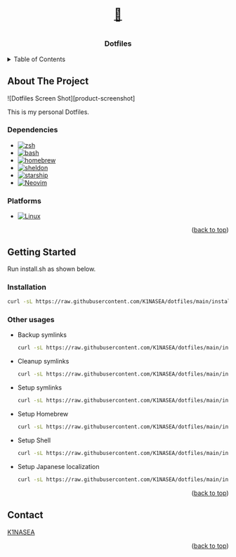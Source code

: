 <a id="readme-top"></a>

<!-- PROJECT LOGO -->
<br />
<div align="center">
  <a href="https://github.com/K1NASEA/dotfiles"><h1>🧙<h1></a>

  <h3 align="center">Dotfiles</h3>
</div>

<!-- TABLE OF CONTENTS -->
<details>
  <summary>Table of Contents</summary>
  <ol>
    <li>
      <a href="#about-the-project">About The Project</a>
      <ul>
        <li><a href="#dependencies">Dependencies</a></li>
        <li><a href="#platforms">Platforms</a></li>
      </ul>
    </li>
    <li>
      <a href="#getting-started">Getting Started</a>
      <ul>
        <li><a href="#installation">Installation</a></li>
      </ul>
    </li>
    <li><a href="#contact">Contact</a></li>
  </ol>
</details>

<!-- ABOUT THE PROJECT -->

## About The Project

![Dotfiles Screen Shot][product-screenshot]

This is my personal Dotfiles.

### Dependencies

- [![zsh][zsh-logo]][zsh-url]
- [![bash][bash-logo]][bash-url]
- [![homebrew][homebrew-logo]][homebrew-url]
- [![sheldon][sheldon-logo]][sheldon-url]
- [![starship][starship-logo]][starship-url]
- [![Neovim][neovim-logo]][neovim-url]

### Platforms

- [![Linux][linux-logo]][linux-url]

<p align="right">(<a href="#readme-top">back to top</a>)</p>

<!-- GETTING STARTED -->

## Getting Started

Run install.sh as shown below.

### Installation

```sh
curl -sL https://raw.githubusercontent.com/K1NASEA/dotfiles/main/install.sh | bash -s -- all
```

### Other usages

- Backup symlinks

  ```sh
  curl -sL https://raw.githubusercontent.com/K1NASEA/dotfiles/main/install.sh | bash -s -- backup
  ```

- Cleanup symlinks

  ```sh
  curl -sL https://raw.githubusercontent.com/K1NASEA/dotfiles/main/install.sh | bash -s -- clean
  ```

- Setup symlinks

  ```sh
  curl -sL https://raw.githubusercontent.com/K1NASEA/dotfiles/main/install.sh | bash -s -- link
  ```

- Setup Homebrew

  ```sh
  curl -sL https://raw.githubusercontent.com/K1NASEA/dotfiles/main/install.sh | bash -s -- homebrew
  ```

- Setup Shell

  ```sh
  curl -sL https://raw.githubusercontent.com/K1NASEA/dotfiles/main/install.sh | bash -s -- shell
  ```

- Setup Japanese localization

  ```sh
  curl -sL https://raw.githubusercontent.com/K1NASEA/dotfiles/main/install.sh | bash -s -- japanese
  ```

<p align="right">(<a href="#readme-top">back to top</a>)</p>

<!-- CONTACT -->

## Contact

[K1NASEA](https://github.com/K1NASEA)

<p align="right">(<a href="#readme-top">back to top</a>)</p>

<!-- MARKDOWN LINKS & IMAGES -->
<!-- https://www.markdownguide.org/basic-syntax/#reference-style-links -->

[homebrew-logo]: https://img.shields.io/badge/homebrew-grey?style=flat&logo=homebrew
[homebrew-url]: https://brew.sh/
[zsh-logo]: https://img.shields.io/badge/zsh-grey?style=flat&logo=zsh
[zsh-url]: https://www.zsh.org/
[bash-logo]: https://img.shields.io/badge/bash-grey?style=flat&logo=gnubash
[bash-url]: https://www.gnu.org/software/bash/
[sheldon-logo]: https://img.shields.io/badge/sheldon-grey?style=flat&logo=shell
[sheldon-url]: https://github.com/rossmacarthur/sheldon
[starship-logo]: https://img.shields.io/badge/starship-grey?style=flat&logo=starship
[starship-url]: https://starship.rs/
[neovim-logo]: https://img.shields.io/badge/Neovim-grey?style=flat&logo=neovim
[neovim-url]: https://neovim.io/
[Linux-logo]: https://img.shields.io/badge/Linux-grey?style=for-the-badge&logo=linux
[linux-url]: https://kernel.org/
